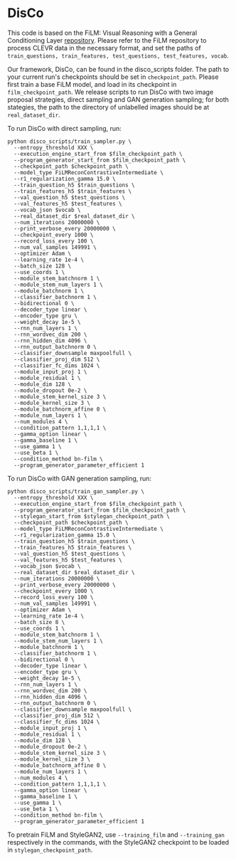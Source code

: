 # DisCo

This code is based on the FiLM: Visual Reasoning with a General Conditioning Layer [repository](https://github.com/ethanjperez/film). Please refer to the FiLM repository to process CLEVR data in the necessary format, and set the paths of ```train_questions, train_features, test_questions, test_features, vocab```.

Our framework, DisCo, can be found in the disco_scripts folder.  The path to your current run's checkpoints should be set in ```checkpoint_path```. Please first train a base FiLM model, and load in its checkpoint in ```film_checkpoint_path```. We release scripts to run DisCo with two image proposal strategies, direct sampling and GAN generation sampling; for both stategies, the path to the directory of unlabelled images should be at ```real_dataset_dir```.

To run DisCo with direct sampling, run:

```
python disco_scripts/train_sampler.py \
  --entropy_threshold XXX \
  --execution_engine_start_from $film_checkpoint_path \
  --program_generator_start_from $film_checkpoint_path \
  --checkpoint_path $checkpoint_path \
  --model_type FiLMReconContrastiveIntermediate \
  --r1_regularization_gamma 15.0 \
  --train_question_h5 $train_questions \
  --train_features_h5 $train_features \
  --val_question_h5 $test_questions \
  --val_features_h5 $test_features \
  --vocab_json $vocab \
  --real_dataset_dir $real_dataset_dir \
  --num_iterations 20000000 \
  --print_verbose_every 20000000 \
  --checkpoint_every 1000 \
  --record_loss_every 100 \
  --num_val_samples 149991 \
  --optimizer Adam \
  --learning_rate 1e-4 \
  --batch_size 128 \
  --use_coords 1 \
  --module_stem_batchnorm 1 \
  --module_stem_num_layers 1 \
  --module_batchnorm 1 \
  --classifier_batchnorm 1 \
  --bidirectional 0 \
  --decoder_type linear \
  --encoder_type gru \
  --weight_decay 1e-5 \
  --rnn_num_layers 1 \
  --rnn_wordvec_dim 200 \
  --rnn_hidden_dim 4096 \
  --rnn_output_batchnorm 0 \
  --classifier_downsample maxpoolfull \
  --classifier_proj_dim 512 \
  --classifier_fc_dims 1024 \
  --module_input_proj 1 \
  --module_residual 1 \
  --module_dim 128 \
  --module_dropout 0e-2 \
  --module_stem_kernel_size 3 \
  --module_kernel_size 3 \
  --module_batchnorm_affine 0 \
  --module_num_layers 1 \
  --num_modules 4 \
  --condition_pattern 1,1,1,1 \
  --gamma_option linear \
  --gamma_baseline 1 \
  --use_gamma 1 \
  --use_beta 1 \
  --condition_method bn-film \
  --program_generator_parameter_efficient 1

```


To run DisCo with GAN generation sampling, run:

```
python disco_scripts/train_gan_sampler.py \
  --entropy_threshold XXX \
  --execution_engine_start_from $film_checkpoint_path \
  --program_generator_start_from $film_checkpoint_path \
  --stylegan_start_from $stylegan_checkpoint_path \
  --checkpoint_path $checkpoint_path \
  --model_type FiLMReconContrastiveIntermediate \
  --r1_regularization_gamma 15.0 \
  --train_question_h5 $train_questions \
  --train_features_h5 $train_features \
  --val_question_h5 $test_questions \
  --val_features_h5 $test_features \
  --vocab_json $vocab \
  --real_dataset_dir $real_dataset_dir \
  --num_iterations 20000000 \
  --print_verbose_every 20000000 \
  --checkpoint_every 1000 \
  --record_loss_every 100 \
  --num_val_samples 149991 \
  --optimizer Adam \
  --learning_rate 1e-4 \
  --batch_size 8 \
  --use_coords 1 \
  --module_stem_batchnorm 1 \
  --module_stem_num_layers 1 \
  --module_batchnorm 1 \
  --classifier_batchnorm 1 \
  --bidirectional 0 \
  --decoder_type linear \
  --encoder_type gru \
  --weight_decay 1e-5 \
  --rnn_num_layers 1 \
  --rnn_wordvec_dim 200 \
  --rnn_hidden_dim 4096 \
  --rnn_output_batchnorm 0 \
  --classifier_downsample maxpoolfull \
  --classifier_proj_dim 512 \
  --classifier_fc_dims 1024 \
  --module_input_proj 1 \
  --module_residual 1 \
  --module_dim 128 \
  --module_dropout 0e-2 \
  --module_stem_kernel_size 3 \
  --module_kernel_size 3 \
  --module_batchnorm_affine 0 \
  --module_num_layers 1 \
  --num_modules 4 \
  --condition_pattern 1,1,1,1 \
  --gamma_option linear \
  --gamma_baseline 1 \
  --use_gamma 1 \
  --use_beta 1 \
  --condition_method bn-film \
  --program_generator_parameter_efficient 1
```

To pretrain FiLM and StyleGAN2, use ```--training_film``` and ```--training_gan``` respectively in the commands, with the StyleGAN2 checkpoint to be loaded in ```stylegan_checkpoint_path```. 

